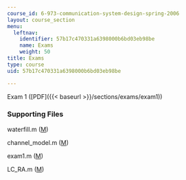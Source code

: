 ```yaml
---
course_id: 6-973-communication-system-design-spring-2006
layout: course_section
menu:
  leftnav:
    identifier: 57b17c470331a6398000b6bd03eb98be
    name: Exams
    weight: 50
title: Exams
type: course
uid: 57b17c470331a6398000b6bd03eb98be

---
```


Exam 1 ([PDF]({{< baseurl >}}/sections/exams/exam1))

### Supporting Files

waterfill.m ([M](/courses/electrical-engineering-and-computer-science/6-973-communication-system-design-spring-2006/assignments/waterfill.m))

channel\_model.m ([M](/courses/electrical-engineering-and-computer-science/6-973-communication-system-design-spring-2006/exams/channel_model.m))

exam1.m ([M](/courses/electrical-engineering-and-computer-science/6-973-communication-system-design-spring-2006/exams/exam1.m))

LC\_RA.m ([M](/courses/electrical-engineering-and-computer-science/6-973-communication-system-design-spring-2006/exams/LC_RA.m))